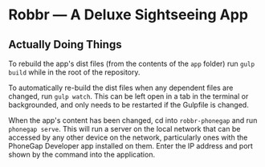 # Robbr — A Deluxe Sightseeing App

## Actually Doing Things
To rebuild the app's dist files (from the contents of the `app` folder) run `gulp build` while in the root of the repository.

To automatically re-build the dist files when any dependent files are changed, run `gulp watch`. This can be left open in a tab in the terminal or backgrounded, and only needs to be restarted if the Gulpfile is changed.

When the app's content has been changed, cd into `robbr-phonegap` and run `phonegap serve`. This will run a server on the local network that can be accessed by any other device on the network, particularly ones with the PhoneGap Developer app installed on them. Enter the IP address and port shown by the command into the application.